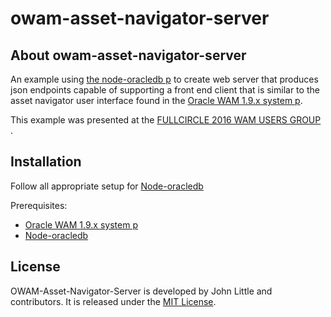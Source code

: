 # owam-asset-navigator-server

## <a name="about"></a> About owam-asset-navigator-server

An example using [the node-oracledb p](https://github.com/oracle/node-oracledb) to create web server that produces json endpoints capable of supporting a front end client that is similar to the asset navigator user interface found in the  [ Oracle WAM 1.9.x system p](http://www.oracle.com/us/products/applications/utilities/business-solutions/work-asset-management/overview/index.html).

This example was presented at the [FULLCIRCLE 2016 WAM USERS GROUP ](http://ouug.org/wam/).

## <a name="installation"></a> Installation

Follow all appropriate setup for [Node-oracledb](https://github.com/oracle/node-oracledb)

Prerequisites:

- [Oracle WAM 1.9.x system p](http://www.oracle.com/us/products/applications/utilities/business-solutions/work-asset-management/overview/index.html)
- [Node-oracledb](https://github.com/oracle/node-oracledb)



## License

OWAM-Asset-Navigator-Server is developed by John Little and contributors. It is
released under the [MIT License]().
